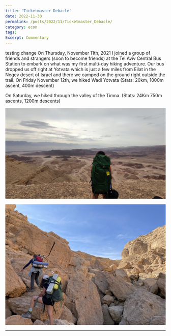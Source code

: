 ```yaml
---
title: 'Ticketmaster Debacle'
date: 2022-11-30
permalink: /posts/2022/11/Ticketmaster_Debacle/
category: econ
tags:
Excerpt: Commentary
---
```



testing change
On Thursday, November 11th, 2021 I joined a group of friends and strangers (soon to become friends) at the Tel Aviv Central Bus Station to embark on what was my first multi-day hiking adventure. Our bus dropped us off right at Yotvata which is just a few miles from Eilat in the Negev desert of Israel and there we camped on the ground right outside the trail. On Friday November 12th, we hiked Wadi Yotvata (Stats: 20km, 1000m ascent, 400m descent)

On Saturday, we hiked through the valley of the Timna. (Stats: 24Km 750m ascents, 1200m descents) 

![](/images/2021-11-Yotvata.jpg)



![](/images/2021-12-Yotvata-IMG_2311.jpg)


------